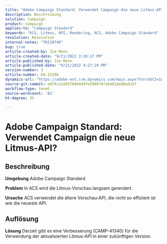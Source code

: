 ```yaml
---
title: "Adobe Campaign Standard: Verwendet Campaign die neue Litmus-API?"
description: Beschreibung
solution: Campaign
product: Campaign
applies-to: "Campaign Standard"
keywords: "KCS, Litmus, API, Rendering, ACS, Adobe Campaign Standard"
resolution: Resolution
internal-notes: "TK210746"
bug: true
article-created-by: Jim Menn
article-created-date: "9/21/2022 3:28:17 PM"
article-published-by: Jim Menn
article-published-date: "9/21/2022 4:27:29 PM"
version-number: 3
article-number: KA-15396
dynamics-url: "https://adobe-ent.crm.dynamics.com/main.aspx?forceUCI=1&pagetype=entityrecord&etn=knowledgearticle&id=8c66a603-c239-ed11-9db1-0022480866ad"
source-git-commit: e8f4ca2dd578944d4fe399074fab461de88ad247
workflow-type: tm+mt
source-wordcount: '82'
ht-degree: 3%

---
```


# Adobe Campaign Standard: Verwendet Campaign die neue Litmus-API?

## Beschreibung


<b>Umgebung</b>
Adobe Campaign Standard

<b>Problem</b>
In ACS wird die Litmus-Vorschau langsam gerendert.

<b>Ursache</b>
ACS verwendet die ältere Vorschau-API, die nicht so effizient ist wie die neueste API.


## Auflösung


<b>Lösung</b>
Derzeit gibt es eine Verbesserung (CAMP-41340) für die Verwendung der aktualisierten Litmus-API in einer zukünftigen Version.

